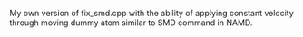 My own version of fix_smd.cpp with the ability of applying constant velocity through moving dummy atom similar to SMD command in NAMD.
